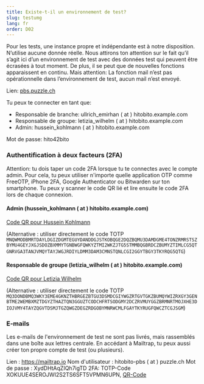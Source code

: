 ```yaml
---
title: Existe-t-il un environnement de test? 
slug: testumg
lang: fr
order: D02
---
```


Pour les tests, une instance propre et indépendante est à notre disposition. N’utilise aucune donnée réelle. Nous attirons ton attention sur le fait qu’il s’agit ici d’un environnement de test avec des données test qui peuvent être écrasées à tout moment. De plus, il se peut que de nouvelles fonctions apparaissent en continu. Mais attention: La fonction mail n’est pas opérationnelle dans l’environnement de test, aucun mail n’est envoyé.

Lien: <a href="https://pbs.puzzle.ch/" target="_blank">pbs.puzzle.ch</a>

Tu peux te connecter en tant que:

* Responsable de branche: ullrich_emirhan ( at ) hitobito.example.com
* Responsable de groupe: letizia_wilhelm ( at ) hitobito.example.com
* Admin: hussein_kohlmann ( at ) hitobito.example.com

Mot de passe: hito42bito

### Authentification à deux facteurs (2FA)
Attention: tu dois taper un code 2FA lorsque tu te connectes avec le compte admin. Pour cela, tu peux utiliser n'importe quelle application OTP comme FreeOTP, iPhone 2FA, Google Authenticator ou Bitwarden sur ton smartphone. Tu peux y scanner le code QR lié et lire ensuite le code 2FA lors de chaque connexion.

####  Admin (hussein_kohlmann ( at ) hitobito.example.com)
[Code QR pour Hussein Kohlmann ](https://raw.githubusercontent.com/scout-ch/docu/master/images/faqs/hussein_kohlmann_2fa.png)

(Alternative : utiliser directement le code TOTP `MNQWMODBMRTDAYLDGIZDGMTEGUYDANDDGJSTKOBQGE2DQZBQMU3DAMDGME4TONZRMRSTSZBYMU4GEYJXGJSDOZBXMMYTGNBWGFQWKYZTMI2WKZJTG5STMMBQGBRDCZBUMYZTIMLCG5QTGNRVGA3TANJVMQYTAYJWGJRDIYLDMM3DAM3CMNSTQNLCGI2GGYTBGY3TKYRQG5QTG`)

####  Responsable de groupe (letizia_wilhelm ( at ) hitobito.example.com)
[Code QR pour Letizia Wilhelm](https://raw.githubusercontent.com/scout-ch/docu/master/images/faqs/letizia_wilhelm_2fa.png)

(Alternative : utiliser directement le code TOTP `MQ3DONDBMQ3WKY3EME4GKNZTHBRGEZBTGU3DSMDCGIYWGZRTGVTGKZBUMQYWIZRXGY3GENBTME2WEMBXMZTDGYZTHAZTQN3GGUZTCODCHFRTSODGMY2DCZRVMUYGGZBRMNRTMOJXHE3DIOJVMY4TAYZQGVTDSMJTGZQWGZDEGZRDGOBYMNRWCMLFGAYTKYRUGFQWCZTCGJSGM`)

### E-mails

Les e-mails de l'environnement de test ne sont pas livrés, mais rassemblés dans une boîte aux lettres centrale. En accédant à Mailtrap, tu peux aussi créer ton propre compte de test (ou plusieurs).

Lien : https://mailtrap.io
Nom d'utilisateur : hitobito-pbs ( at ) puzzle.ch
Mot de passe : XydDHtAqZIQh7igTD
2FA: TOTP-Code XOKUUE4SEROJWI2S2TS6SFT5VPMN6UPN, [QR-Code](https://pfadi.swiss/media/files/11/2fa_midata_integration_puzzle_mailtrap.png)
